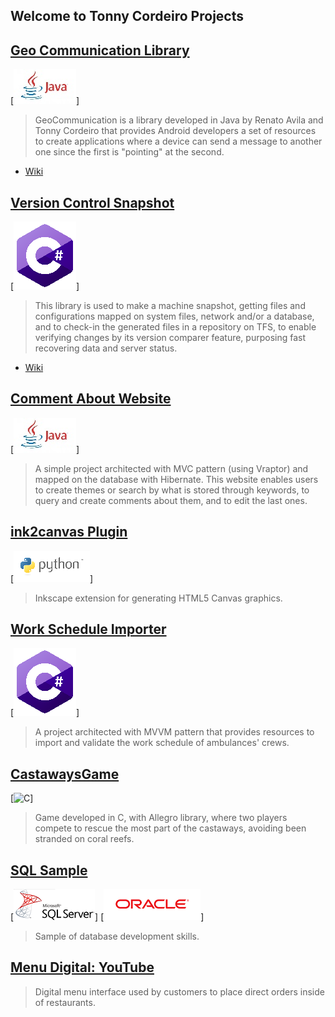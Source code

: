 ## Welcome to Tonny Cordeiro Projects

## [Geo Communication Library](https://github.com/tonnycordeiro/GeoCommunicationLibrary)
[![java](languages_logo/Java_logo.jpg)]
>GeoCommunication is a library developed in Java by Renato Avila and Tonny Cordeiro that provides Android developers a set of resources to create applications where a device can send a message to another one since the first is "pointing" at the second.
- [Wiki](https://github.com/tonnycordeiro/GeoCommunicationLibrary/wiki)

## [Version Control Snapshot](https://github.com/tonnycordeiro/VersionControlSnapshot)
[![C_Sharp](languages_logo/C_Sharp_logo.png)]
>This library is used to make a machine snapshot, getting files and configurations mapped on system files, network and/or a database, and to check-in the generated files in a repository on TFS, to enable verifying changes by its version comparer feature, purposing fast recovering data and server status.
- [Wiki](https://github.com/tonnycordeiro/VersionControlSnapshot/wiki)

## [Comment About Website](https://github.com/tonnycordeiro/CommentAboutWebsite)
[![java](languages_logo/Java_logo.jpg)]
> A simple project architected with MVC pattern (using Vraptor) and mapped on the database with Hibernate. This website enables users to create themes or search by what is stored through keywords, to query and create comments about them, and to edit the last ones.

## [ink2canvas Plugin](https://github.com/tonnycordeiro/ink2canvas)
[![Python](languages_logo/Python_logo.png)]
> Inkscape extension for generating HTML5 Canvas graphics.

## [Work Schedule Importer](https://github.com/tonnycordeiro/WorkScheduleImporter)
[![C_Sharp](languages_logo/C_Sharp_logo.png)]
> A project architected with MVVM pattern that provides resources to import and validate the work schedule of ambulances' crews.

## [CastawaysGame](https://github.com/tonnycordeiro/CastawaysGame)
[![C](languages_logo/C_logo.png)]
> Game developed in C, with Allegro library, where two players compete to rescue the most part of the castaways, avoiding been stranded on coral reefs.

## [SQL Sample](https://github.com/tonnycordeiro/SQL_Sample)
[![SqlServer](languages_logo/MS-SQL-Server_logo.png)] [![Oracle](languages_logo/Oracle_logo.png)] 
> Sample of database development skills.

## [Menu Digital: YouTube](https://www.youtube.com/watch?v=pLLDiW5eZvs)
> Digital menu interface used by customers to place direct orders inside of restaurants.


